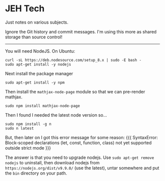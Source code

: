 # JEH Tech
Just notes on various subjects.

Ignore the Git history and commit messages. I'm using this more as shared storage than source
control!

---

You will need NodeJS. On Ubuntu:

```
curl -sL https://deb.nodesource.com/setup_8.x | sudo -E bash -
sudo apt-get install -y nodejs
```

Next install the package manager
```
sudo apt-get install -y npm
```

Then install the `mathjax-node-page` module so that we can pre-render
mathjax.

```
sudo npm install mathjax-node-page
```

Then I found I needed the latest node version so...

```
sudo npm install -g n
sudo n latest
```

But, then later on I got this error message for some reason:
{{{
SyntaxError: Block-scoped declarations (let, const, function, class) not yet supported outside strict mode
}}}

The answer is that you need to upgrade nodejs. Use `sudo apt-get remove nodejs` to uninstall, then
download nodejs from `https://nodejs.org/dist/v9.9.0/` (use the latest), untar somewhere and put the
`bin` directory on your path.
